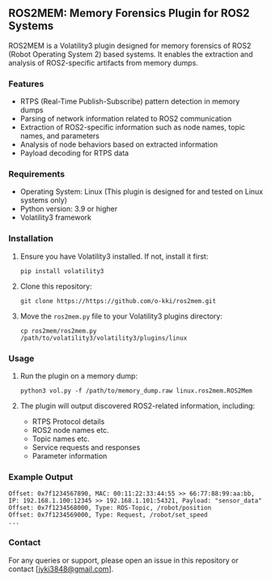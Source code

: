 ## ROS2MEM: Memory Forensics Plugin for ROS2 Systems

ROS2MEM is a Volatility3 plugin designed for memory forensics of ROS2 (Robot Operating System 2) based systems. It enables the extraction and analysis of ROS2-specific artifacts from memory dumps.

### Features

- RTPS (Real-Time Publish-Subscribe) pattern detection in memory dumps
- Parsing of network information related to ROS2 communication
- Extraction of ROS2-specific information such as node names, topic names, and parameters
- Analysis of node behaviors based on extracted information
- Payload decoding for RTPS data


### Requirements

- Operating System: Linux (This plugin is designed for and tested on Linux systems only)
- Python version: 3.9 or higher
- Volatility3 framework

### Installation

1. Ensure you have Volatility3 installed. If not, install it first:
   ```
   pip install volatility3
   ```

2. Clone this repository:
   ```
   git clone https://https://github.com/o-kki/ros2mem.git
   ```

3. Move the `ros2mem.py` file to your Volatility3 plugins directory:
   ```
   cp ros2mem/ros2mem.py /path/to/volatility3/volatility3/plugins/linux
   ```

### Usage

1. Run the plugin on a memory dump:
   ```
   python3 vol.py -f /path/to/memory_dump.raw linux.ros2mem.ROS2Mem
   ```

2. The plugin will output discovered ROS2-related information, including:
   - RTPS Protocol details
   - ROS2 node names etc.
   - Topic names etc.
   - Service requests and responses
   - Parameter information

### Example Output

```
Offset: 0x7f1234567890, MAC: 00:11:22:33:44:55 >> 66:77:88:99:aa:bb, IP: 192.168.1.100:12345 >> 192.168.1.101:54321, Payload: "sensor_data"
Offset: 0x7f1234568000, Type: ROS-Topic, /robot/position
Offset: 0x7f1234569000, Type: Request, /robot/set_speed
...
```

### Contact

For any queries or support, please open an issue in this repository or contact [jyki3848@gmail.com].